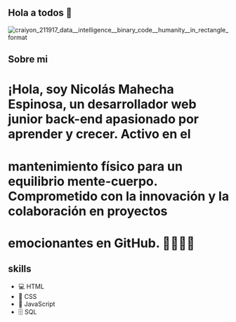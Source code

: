 ## Hola a todos 👋

![craiyon_211917_data__intelligence__binary_code__humanity__in_rectangle_format](https://github.com/nicolasmahecha1125/nicolasmahecha1125/assets/141942565/7c4dac37-c13d-4e1f-acb3-8e81ebca04b2)

## Sobre mi
# ¡Hola, soy Nicolás Mahecha Espinosa, un desarrollador web junior back-end apasionado por aprender y crecer. Activo en el 
# mantenimiento físico para un equilibrio mente-cuerpo. Comprometido con la innovación y la colaboración en proyectos
# emocionantes en GitHub. 🚀👨‍💻✨


## skills
- 💻 HTML
- 🎨 CSS
- 🚀 JavaScript
- 🗄️ SQL
